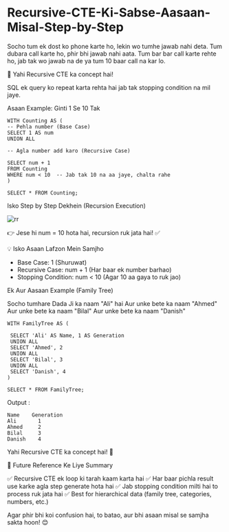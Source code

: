 # Recursive-CTE-Ki-Sabse-Aasaan-Misal-Step-by-Step

Socho tum ek dost ko phone karte ho, lekin wo tumhe jawab nahi deta. Tum dubara call karte ho, phir bhi jawab nahi aata.
Tum bar bar call karte rehte ho, jab tak wo jawab na de ya tum 10 baar call na kar lo.

🚀 Yahi Recursive CTE ka concept hai!

SQL ek query ko repeat karta rehta hai jab tak stopping condition na mil jaye.

Asaan Example: Ginti 1 Se 10 Tak

    WITH Counting AS (
    -- Pehla number (Base Case)
    SELECT 1 AS num  
    UNION ALL  
    
    -- Agla number add karo (Recursive Case)
    
    SELECT num + 1  
    FROM Counting  
    WHERE num < 10  -- Jab tak 10 na aa jaye, chalta rahe
    )
    
    SELECT * FROM Counting;

Isko Step by Step Dekhein (Recursion Execution)

![rr](https://github.com/user-attachments/assets/df80caed-1cd0-462c-8c2a-4f102b1efb1a)

    
👉 Jese hi num = 10 hota hai, recursion ruk jata hai! ✅

💡 Isko Asaan Lafzon Mein Samjho

  - Base Case: 1 (Shuruwat)
  - Recursive Case: num + 1 (Har baar ek number barhao)
  - Stopping Condition: num < 10 (Agar 10 aa gaya to ruk jao)

Ek Aur Aasaan Example (Family Tree)

Socho tumhare Dada Ji ka naam "Ali" hai
Aur unke bete ka naam "Ahmed"
Aur unke bete ka naam "Bilal"
Aur unke bete ka naam "Danish"

    WITH FamilyTree AS (
    
     SELECT 'Ali' AS Name, 1 AS Generation  
     UNION ALL  
     SELECT 'Ahmed', 2  
     UNION ALL  
     SELECT 'Bilal', 3  
     UNION ALL  
     SELECT 'Danish', 4  
    )
    
    SELECT * FROM FamilyTree;

Output : 

    Name	Generation
    Ali       1
    Ahmed     2
    Bilal	  3
    Danish    4
    
Yahi Recursive CTE ka concept hai! 🎯

📌 Future Reference Ke Liye Summary

✅ Recursive CTE ek loop ki tarah kaam karta hai
✅ Har baar pichla result use karke agla step generate hota hai
✅ Jab stopping condition milti hai to process ruk jata hai
✅ Best for hierarchical data (family tree, categories, numbers, etc.)

Agar phir bhi koi confusion hai, to batao, aur bhi asaan misal se samjha sakta hoon! 😊






